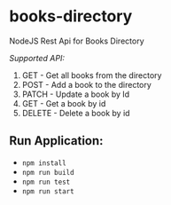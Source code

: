 # books-directory
NodeJS Rest Api for Books Directory

*Supported API:*
1. GET - Get all books from the directory
2. POST - Add a book to the directory
3. PATCH - Update a book by Id
4. GET - Get a book by id
5. DELETE - Delete a book by id

## Run Application:
- `npm install`
- `npm run build`
- `npm run test`
- `npm run start`
